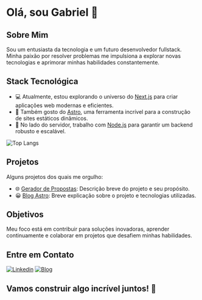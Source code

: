 # Olá, sou Gabriel 👋

## Sobre Mim

Sou um entusiasta da tecnologia e um futuro desenvolvedor fullstack. Minha paixão por resolver problemas me impulsiona a explorar novas tecnologias e aprimorar minhas habilidades constantemente.

## Stack Tecnológica

- 💻 Atualmente, estou explorando o universo do [Next.js](https://nextjs.org/) para criar aplicações web modernas e eficientes.
- 🌌 Também gosto do [Astro](https://astro.build/), uma ferramenta incrível para a construção de sites estáticos dinâmicos.
- 🚀 No lado do servidor, trabalho com [Node.js](https://nodejs.org/) para garantir um backend robusto e escalável.

![Top Langs](https://github-readme-stats.vercel.app/api/top-langs/?username=gabrielbasaglia&layout=compact)

## Projetos

Alguns projetos dos quais me orgulho:

- 🌐 [Gerador de Propostas](https://github.com/gabrielbasaglia/gerador-de-proposta): Descrição breve do projeto e seu propósito.
- 😀 [Blog Astro](https://github.com/gabrielbasaglia/BlogAstro): Breve explicação sobre o projeto e tecnologias utilizadas.

## Objetivos

Meu foco está em contribuir para soluções inovadoras, aprender continuamente e colaborar em projetos que desafiem minhas habilidades.

## Entre em Contato

[![Linkedin](https://img.shields.io/badge/LinkedIn-0077B5?style=for-the-badge&logo=linkedin&logoColor=white)](https://www.linkedin.com/in/gabrielbasaglia/)
[![Blog](https://img.shields.io/badge/Gmail-D14836?style=for-the-badge&logo=gmail&logoColor=white)](https://www.linkedin.com/in/gabrielbasaglia/)

## Vamos construir algo incrível juntos! 🚀
